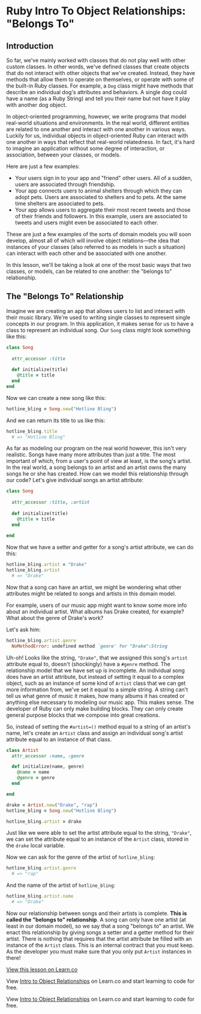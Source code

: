 # Ruby Intro To Object Relationships: "Belongs To"

## Introduction

So far, we've mainly worked with classes that do not play well with other custom classes. In other words, we've defined classes that create objects that do not interact with other objects that we've created. Instead, they have methods that allow them to operate on themselves, or operate with some of the built-in Ruby classes. For example, a `Dog` class might have methods that describe an individual dog's attributes and behaviors. A single dog could have a name (as a Ruby String) and tell you their name but not have it play with another dog object.

In object-oriented programming, however, we write programs that model real-world situations and environments. In the real world, different entities are related to one another and interact with one another in various ways. Luckily for us, individual objects in object-oriented Ruby can interact with one another in ways that reflect that real-world relatedness. In fact, it's hard to imagine an application without some degree of interaction, or association, between your classes, or models. 

Here are just a few examples:

* Your users sign in to your app and "friend" other users. All of a sudden, users are associated through friendship.
* Your app connects users to animal shelters through which they can adopt pets. Users are associated to shelters and to pets. At the same time shelters are associated to pets.
* Your app allows users to aggregate their most recent tweets and those of their friends and followers. In this example, users are associated to tweets and users might even be associated to each other.

These are just a few examples of the sorts of domain models you will soon develop, almost all of which will involve object relations––the idea that instances of your classes (also referred to as models in such a situation) can interact with each other and be associated with one another.

In this lesson, we'll be taking a look at one of the most basic ways that two classes, or models, can be related to one another: the "belongs to" relationship. 

## The "Belongs To" Relationship

Imagine we are creating an app that allows users to list and interact with their music library. We're used to writing single classes to represent single concepts in our program. In this application, it makes sense for us to have a class to represent an individual song. Our `Song` class might look something like this:

```ruby
class Song
  
  attr_accessor :title
  
  def initialize(title)
    @title = title
  end
end
```

Now we can create a new song like this:

```ruby
hotline_bling = Song.new("Hotline Bling")
```

And we can return its title to us like this:

```ruby
hotline_bling.title
  # => "Hotline Bling"
```

As far as modeling our program on the real world however, this isn't very realistic. Songs have many more attributes than just a title. The most important of which, from a user's point of view at least, is the song's artist. In the real world, a song belongs to an artist and an artist owns the many songs he or she has created. How can we model this relationship through our code? Let's give individual songs an artist attribute:

```ruby
class Song
  
  attr_accessor :title, :artist
  
  def initialize(title)
    @title = title
  end
  
end
```

Now that we have a setter and getter for a song's artist attribute, we can do this:

```ruby
hotline_bling.artist = "Drake"
hotline_bling.artist
  # => "Drake"
```

Now that a song can have an artist, we might be wondering what other attributes might be related to songs and artists in this domain model. 

For example, users of our music app might want to know some more info about an individual artist. What albums has Drake created, for example? What about the genre of Drake's work?

Let's ask him:

```ruby
hotline_bling.artist.genre
  NoMethodError: undefined method `genre' for "Drake":String
```

Uh-oh! Looks like the string, `"Drake"`, that we assigned this song's `artist` attribute equal to, doesn't (shockingly) have a `#genre` method. The relationship model that we have set up is incomplete. An individual song does have an artist attribute, but instead of setting it equal to a complex object, such as an instance of some kind of `Artist` class that we can get more information from, we've set it equal to a simple string. A string can't tell us what genre of music it makes, how many albums it has created or anything else necessary to modeling our music app. This makes sense. The developer of Ruby can only make building blocks. They can only create general purpose blocks that we compose into great creations. 

So, instead of setting the `#artist=()` method equal to a string of an artist's name, let's create an `Artist` class and assign an individual song's artist attribute equal to an instance of that class. 

```ruby
class Artist
  attr_accessor :name, :genre

  def initialize(name, genre) 
    @name = name
    @genre = genre
  end

end

drake = Artist.new("Drake", "rap")
hotline_bling = Song.new("Hotline Bling")

hotline_bling.artist = drake
```

Just like we were able to set the artist attribute equal to the string, `"Drake"`, we can set the attribute equal to an instance of the `Artist` class, stored in the `drake` local variable. 

Now we can ask for the genre of the artist of `hotline_bling`:

```ruby
hotline_bling.artist.genre
  # => "rap"
```

And the name of the artist of `hotline_bling`:

```ruby
hotline_bling.artist.name
  # => "Drake"
```

Now our relationship between songs and their artists is complete. **This is called the "belongs to" relationship**. A song can only have one artist (at least in our domain model), so we say that a song "belongs to" an artist. We enact this relationship by giving songs a setter and a getter method for their artist. There is nothing that requires that the artist attribute be filled with an instance of the `Artist` class. This is an internal contract that you must keep. As the developer you must make sure that you only put `Artist` instances in there!

<a href='https://learn.co/lessons/ruby-intro-to-object-relationships-with-belongs-to' data-visibility='hidden'>View this lesson on Learn.co</a>

<p data-visibility='hidden'>View <a href='https://learn.co/lessons/ruby-intro-to-object-relationships-with-belongs-to'>Intro to Object Relationships</a> on Learn.co and start learning to code for free.</p>

<p class='util--hide'>View <a href='https://learn.co/lessons/ruby-intro-to-object-relationships-with-belongs-to'>Intro to Object Relationships</a> on Learn.co and start learning to code for free.</p>
